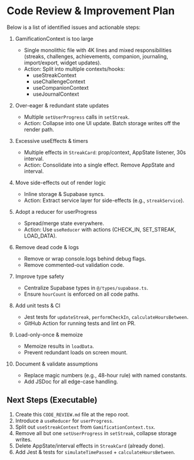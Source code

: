 # Code Review & Improvement Plan

Below is a list of identified issues and actionable steps:

1. GamificationContext is too large
   - Single monolithic file with 4K lines and mixed responsibilities (streaks, challenges, achievements, companion, journaling, import/export, widget updates).
   - Action: Split into multiple contexts/hooks:
     - useStreakContext
     - useChallengeContext
     - useCompanionContext
     - useJournalContext

2. Over-eager & redundant state updates
   - Multiple `setUserProgress` calls in `setStreak`.
   - Action: Collapse into one UI update. Batch storage writes off the render path.

3. Excessive useEffects & timers
   - Multiple effects in `StreakCard`: prop/context, AppState listener, 30s interval.
   - Action: Consolidate into a single effect. Remove AppState and interval.

4. Move side-effects out of render logic
   - Inline storage & Supabase syncs.
   - Action: Extract service layer for side-effects (e.g., `streakService`).

5. Adopt a reducer for userProgress
   - Spread/merge state everywhere.
   - Action: Use `useReducer` with actions (CHECK_IN, SET_STREAK, LOAD_DATA).

6. Remove dead code & logs
   - Remove or wrap console.logs behind debug flags.
   - Remove commented-out validation code.

7. Improve type safety
   - Centralize Supabase types in `@/types/supabase.ts`.
   - Ensure `hourCount` is enforced on all code paths.

8. Add unit tests & CI
   - Jest tests for `updateStreak`, `performCheckIn`, `calculateHoursBetween`.
   - GitHub Action for running tests and lint on PR.

9. Load-only-once & memoize
   - Memoize results in `loadData`.
   - Prevent redundant loads on screen mount.

10. Document & validate assumptions
    - Replace magic numbers (e.g., 48-hour rule) with named constants.
    - Add JSDoc for all edge-case handling.

## Next Steps (Executable)
1. Create this `CODE_REVIEW.md` file at the repo root.
2. Introduce a `useReducer` for `userProgress`.
3. Split out `useStreakContext` from `GamificationContext.tsx`.
4. Remove all but one `setUserProgress` in `setStreak`, collapse storage writes.
5. Delete AppState/interval effects in `StreakCard` (already done).
6. Add Jest & tests for `simulateTimePassed` + `calculateHoursBetween`. 